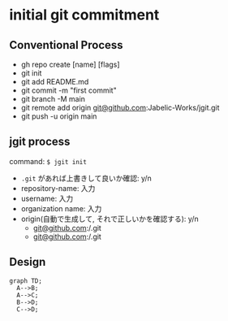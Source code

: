 # initial git commitment

## Conventional Process

- gh repo create [name] [flags]
- git init
- git add README.md
- git commit -m "first commit"
- git branch -M main
- git remote add origin git@github.com:Jabelic-Works/jgit.git
- git push -u origin main

## jgit process

command: `$ jgit init`

- `.git` があれば上書きして良いか確認: y/n
- repository-name: 入力
- username: 入力
- organization name: 入力
- origin(自動で生成して, それで正しいかを確認する): y/n
  - git@github.com:<workspace>/<repository-name>.git
  - git@github.com:<username>/<repository-name>.git

## Design

```mermaid
graph TD;
  A-->B;
  A-->C;
  B-->D;
  C-->D;
```
